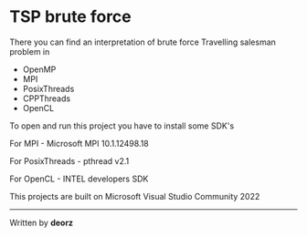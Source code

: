 # TSP brute force
There you can find an interpretation of brute force Travelling salesman problem in 

- OpenMP
- MPI
- PosixThreads
- CPPThreads
- OpenCL

To open and run this project you have to install some SDK's

For MPI - Microsoft MPI 10.1.12498.18

For PosixThreads - pthread v2.1

For OpenCL - INTEL developers SDK

This projects are built on Microsoft Visual Studio Community 2022

------

Written by **deorz**
